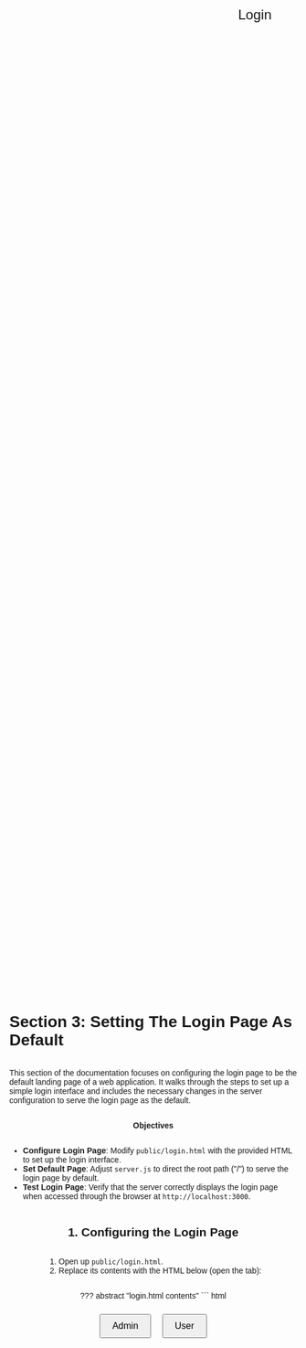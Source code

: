 # Section 3: Setting The Login Page As Default

This section of the documentation focuses on configuring the login page to be the default landing page of a web application. It walks through the steps to set up a simple login interface and includes the necessary changes in the server configuration to serve the login page as the default.

**Objectives**

- **Configure Login Page**: Modify `public/login.html` with the provided HTML to set up the login interface.
- **Set Default Page**: Adjust `server.js` to direct the root path ("/") to serve the login page by default.
- **Test Login Page**: Verify that the server correctly displays the login page when accessed through the browser at `http://localhost:3000`.

## 1. Configuring the Login Page

1. Open up `public/login.html`. 
2. Replace its contents with the HTML below (open the tab):

??? abstract "login.html contents"
    ``` html
    <!DOCTYPE html>
    <html lang="en">
        <head>
            <meta charset="UTF-8" />
            <meta name="viewport" content="width=device-width, initial-scale=1.0" />
            <title>Login Page</title>
            <style>
                body {
                    font-family: Arial, sans-serif;
                    height: 100vh;
                    margin: 0;
                    display: flex;
                    flex-direction: column;
                    justify-content: center;
                    align-items: center;
                }
                header {
                    position: absolute;
                    top: 0;
                    left: 50%;
                    transform: translateX(-50%);
                    font-size: 24px;
                    margin-top: 20px;
                }
                button {
                    margin: 10px;
                    padding: 10px 20px;
                    font-size: 16px;
                    cursor: pointer;
                }
                .button-container {
                    display: flex;
                    justify-content: center;
                }
            </style>
        </head>
        <body>
            <header>Login</header>
            <div class="button-container">
                <button onClick="login('admin')">Admin</button>
                <button onClick="login('user')">User</button>
            </div>
            <script>
                async function login(role) {
                    try {
                        const response = await fetch(`login/${role}`, {
                            method: "POST",
                            headers: {
                                "Content-Type": "application/json",
                            },
                        });
                        const data = await response.json();
                        console.log(data);

                        if (data.success == true) {
                            // Reload the page after processing the response
                            setTimeout(() => window.location.reload(), 200);
                        }
                    } catch (error) {
                        console.error("Error:", error);
                    }
                }
            </script>
        </body>
    </html>
    ```

This page presents a simple login interface with the title "Login" displayed at the top. Below the title, centered in the middle of the screen, are two buttons labeled "Admin" and "User".

When either button is clicked:

1. The login function is invoked, with the role ("admin" or "user") passed as an argument.
2. This function initiates an asynchronous GET request to an endpoint specific to the role (login/admin or login/user).
3. Upon receiving a response, the response status is logged to the console for verification or debugging purposes.
4. After processing the response status, the page is reloaded using window.location.reload() after 200 ms. 

!!! note

    This example omits usernames and passwords for brevity. A real-world scenario would involve diverse user roles and authentication mechanisms.

## 2. Update the Default Page to Login
Assuming you have a `server.js`, modify its contents as follows:

1. Import the necessary modules.
2. Update the root path ("/") route handler to load the login page by default.

`server.js` now looks like:
```js linenums="1" hl_lines="3 7"
import { serve } from "@hono/node-server";
import { Hono } from "hono";
import * as fs from "fs";

const app = new Hono();
app.get("/", async (context) => {
  const loginPage = await fs.promises.readFile("public/login.html", "utf8")
  return context.html(loginPage);
});

serve(app);
```

Here is what we changed:

1. On line 3, the `fs` module was imported to allow interaction with the file system.
2. The route handler for the root path ("/") on line 7 was changed:
    * It now uses an asynchronous function.
    * Inside the handler, the `public/login.html` file is read using `fs.promises.readFile`
    * The contents of the read file are returned as HTML using `c.html()`.

??? question "Need help understanding this code?"

    Imagine you're setting up a lemonade stand on your street, but instead of a street, it's the internet, and instead of lemonade, you're handing out web pages. Let's look at what each part of this code is doing using that analogy:

    **Getting the tools and ingredients**
    Just like you need pitchers and cups for lemonade, for a website, you need some tools to handle requests from people who visit it (that's what the import lines are for).

    ```javascript
    import { serve } from "@hono/node-server";
    import { Hono } from "hono";
    import * as fs from "fs";
    ```
    
    - `import { serve } from "@hono/node-server";` this line is importing the serve function from the "@hono/node-server" module, you use `serve` as your stand to serve the lemonade
    - `import { Hono } from "hono";` this line imports the Hono class from the "hono" module. `Hono` is a web framework for building server applications. In many ways it is the recipe book to know how to make lemonade.
    - `import * as fs from "fs";` this line imports the built-in `fs` (file system) module in Node.js. `fs` is like having access to a fridge where your lemonade (web pages) are stored.

    **Setting up your stand**

    ```javascript
    const app = new Hono();
    ```
    
    - This line creates a new Hono instance representing the web application. Is like saying, "Okay, I have my recipe book (Hono), now let's open up the stand (app) and get ready to serve!"

    **Telling people what you have to sell (Route setup)**

    ```javascript
    app.get("/", async (context) => {
      const loginPage = await fs.promises.readFile("public/login.html", "utf8")
      return context.html(loginPage);
    });
    ```

    - `app.get("/", async (c) => { ... })` is like putting up a sign that says, "Here's where you can get lemonade!" When someone comes to your stand and asks for lemonade, you know to give them lemonade from your fridge.
    - Inside the curly braces `{ ... }` is the instruction for what to do when someone asks for that lemonade. You look in the fridge `(fs.promises.readFile("public/login.html", "utf8"))`, which has your lemonade already made (a web page file called "login.html").   
    
    **Opening you stand (start server)**
    
    ```javascript
    serve(app);
    ```
    
    - This line is like saying, "We're open for business!" Now people can come to your stand, and when they ask for the lemonade menu ("/"), you give them a cup of lemonade (the "login.html" page).

    **Summary**

    That's pretty much what the code is doing. It's setting up a stand on the internet where people can ask for a specific thing (in this case, a web page), and you know how to give them exactly what they're asking for!;
    ```

## 3. 🧪Testing the Login Page

**Restart the Server**

1. If the server is running, stop it using Ctrl + C.
2. Start or restart the server with:

```SH
node server.js
```

!!! warning

    You must restart the server with the `node` command every time after modifying `server.js` or imported files.

**Verify your Setup**

1. Visit `http://localhost:3000` in your browser.
2. Confirm the presence of the "Admin" and "User" buttons on the login page.

??? failure "Troubleshooting"

    If you do not get the login page, here are some things to investigate:
    
    **Check Server Status**:
    - Ensure the server is running, run `node server.js`.

    **Verify File Changes**:
    - Ensure all changes in `server.js` and `public/login.html` are saved.
    - Check that files are in the correct directories.

    **Port Issues**:
    - Make sure no other services are using the default port 3000.
    - If you see an "Address already in use" error, the port is occupied. Stop the service using that port or choose a different one.

    **Browser Cache**:
    - Refresh with `Ctrl + F5` (or `Cmd + Shift + R` on macOS) to bypass cache.
    - Clear browser's cache, then retry.

    **Check Console for Errors**:
    - Open browser's developer tools (`F12` or `Ctrl + Shift + I`) and check the 'Console' tab for errors.
    - Check the terminal running your server for error logs.

    **Network Issues**:
    - Ensure server access is from the correct network. Local servers can't be accessed externally without configurations.
    - Ensure firewall or antivirus isn't blocking the server or port.

    **URL Check**:
    - Visit the correct URL: `http://localhost:3000`. Adjust if you changed the default port.

    **Dependencies & Libraries**:
    - Confirm required libraries (like `@hono/node-server` and `hono`) are installed. Reinstall them using `npm install`.

    **File Permissions**:
    - Ensure server has permissions to read `public/login.html` and the other HTML files.

    **Review Code for Typos**:
    - Double-check code against the guide for any mistakes.
